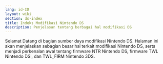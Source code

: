```yaml
---
lang: id-ID
layout: wiki
section: ds-index
title: Indeks Modifikasi Nintendo DS
description: Penjelasan tentang berbagai hal modifikasi DS
---
```


Selamat Datang di bagian sumber daya modifikasi Nintendo DS. Halaman ini akan menjelaskan sebagian besar hal terkait modifikasi Nintendo DS, serta menjadi perkenalan awal tentang firmware NTR Nintendo DS, firmware TWL Nintendo DSi, dan TWL_FIRM Nintendo 3DS.
